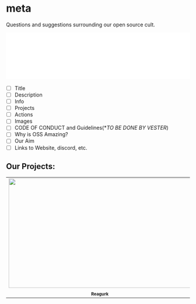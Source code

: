# meta
Questions and suggestions surrounding our open source cult.

![Org Name](.github/images/title.svg)


<!--PLANS:START-->
- [ ] Title
- [ ] Description
- [ ] Info
- [ ] Projects
- [ ] Actions
- [ ] Images
- [ ] CODE OF CONDUCT and Guidelines(**TO BE DONE BY VESTER*)
- [ ] Why is OSS Amazing?
- [ ] Our Aim
- [ ] Links to Website, discord, etc.
<!--PLANS:END-->





## Our Projects:

<table>
  <tr>
    <td align="center"><a href="https://gurkult.com/"><img src="https://github.com/Vyvy-vi/meta/blob/docs/readme-design/.github/images/reagurk.png" height="300px "width="500px;" alt=""/><br /><sub><b>Reagurk</b></sub></a><br /><a href="https://github.com/gurkult/reagurk" ></a></td>
  </tr>
</table>


